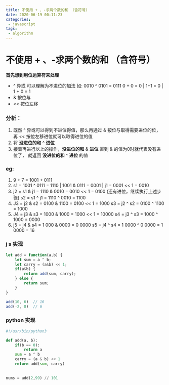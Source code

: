 ```yaml
---
title: 不使用 + 、-求两个数的和 （含符号）
date: 2020-06-19 00:11:23
categories:
 - javascript
tags:
 - algorithm
---
```




#  不使用 + 、-求两个数的和 （含符号）



**首先想到用位运算符来处理**



* ^ 异或   可以理解为不进位的加法  如:  0010 ^ 0101 = 0111   0 + 0 = 0  | 1+1 = 0 | 1 + 0 = 1
* & 按位与   
* << 按位左移 



### 分析： 

1. 既然 ^ 异或可以得到不进位得值，那么再通过 & 按位与取得需要进位的位， 再 << 按位左移进位就可以取得进位的值
2. 将 **没进位的和** ^  **进位**  
3. 接着再进行以上的操作，**没进位的和** & **进位**     直到 & 的值为0时就代表没有进位了， 就返回 **没进位的和** ^  **进位**  的值



### eg:   

1. 9 + 7 = 1001 +  0111
2. s1 = 1001 ^ 0111 = 1110   |  1001 & 0111 = 0001    |  j1 =  0001 << 1 = 0010
3. j2 = s1 & j1 = 1110 & 0010 = 0010  <<  1 = 0100 (还有进位，继续执行上述步骤)  s2 =  s1 ^ j1 = 1110 ^ 0010 = 1100
4. J3 = j2 & s2 = 0100 & 1100 = 0100 << 1 = 1000      s3 = j2 ^ s2 = 0100 ^ 1100 = 1000
5. J4 = j3 & s3 = 1000 & 1000 = 1000 << 1 = 10000    s4 = j3 ^ s3 = 1000 ^ 1000 = 0000
6. j5 = j4 & s4 = 1 000 & 0000 = 0 0000   s5 = j4 ^ s4 = 1 0000 ^ 0 0000 = 1 0000 = 16



### j s 实现



```javascript
let add = function(a,b) {
    let sum = a ^ b;
    let carry = (a&b) << 1;
    if(a&b) {
        return add(sum, carry);
    } else {
        return sum;
    }
}

add(10, 6)  // 16
add(-2, 8)  // 6
```





### python 实现



```python
#!/usr/bin/python3

def add(a, b):
	if(b == 0):
		return a
	sum = a ^ b
	carry = (a & b) << 1
	return add(sum, carry)
	
	
nums = add(2,99) // 101
```

